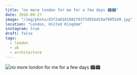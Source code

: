 ```yaml
---
title: "no more london for me for a few days 🏙🏙"
date: 2016-09-27
image: "/img/photo/d3f2a0101982f9373d91bd19af895549.jpg"
location: "London, United Kingdom"
instagram: true
draft: false
tags:
  - london
  - uk
  - architecture
---
```


![no more london for me for a few days 🏙🏙](/img/photo/d3f2a0101982f9373d91bd19af895549.jpg)
